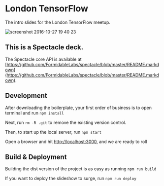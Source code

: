 # London TensorFlow

The intro slides for the London TensorFlow meetup.

![screenshot 2016-10-27 19 40 23](https://cloud.githubusercontent.com/assets/58871/19780528/4375c6c4-9c7d-11e6-9fc5-344841796f02.png)

## This is a Spectacle deck.

The Spectacle core API is available at [https://github.com/FormidableLabs/spectacle/blob/master/README.markdown](https://github.com/FormidableLabs/spectacle/blob/master/README.markdown).

## Development

After downloading the boilerplate, your first order of business is to open terminal and run `npm install`

Next, run `rm -R .git` to remove the existing version control.

Then, to start up the local server, run `npm start`

Open a browser and hit [http://localhost:3000](http://localhost:3000), and we are ready to roll

## Build & Deployment

Building the dist version of the project is as easy as running `npm run build`

If you want to deploy the slideshow to surge, run `npm run deploy`

